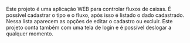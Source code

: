 Este projeto é uma aplicação WEB para controlar fluxos de caixas. É possível cadastrar o tipo e o fluxo, após isso é listado o dado cadastrado. Nessa lista aparecem as
opções de editar o cadastro ou excluir. Este projeto conta também com uma tela de login e é possível deslogar a qualquer momento.
